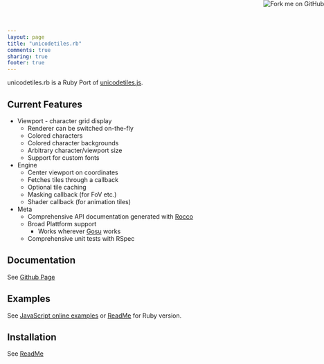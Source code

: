 ```yaml
---
layout: page
title: "unicodetiles.rb"
comments: true
sharing: true
footer: true
---
```


<a href="http://github.com/kmees/unicodetiles.rb"><img style="position: absolute; top: 0; right: 0; border: 0; box-shadow: 0pt 0pt 0pt transparent;" src="https://a248.e.akamai.net/assets.github.com/img/7afbc8b248c68eb468279e8c17986ad46549fb71/687474703a2f2f73332e616d617a6f6e6177732e636f6d2f6769746875622f726962626f6e732f666f726b6d655f72696768745f6461726b626c75655f3132313632312e706e67" alt="Fork me on GitHub"></a>

unicodetiles.rb is a Ruby Port of [unicodetiles.js](tapio.github.com/unicodetiles.js).

## Current Features

  * Viewport - character grid display
    * Renderer can be switched on-the-fly
    * Colored characters
    * Colored character backgrounds
    * Arbitrary character/viewport size
    * Support for custom fonts
  * Engine
    * Center viewport on coordinates
    * Fetches tiles through a callback
    * Optional tile caching
    * Masking callback (for FoV etc.)
    * Shader callback (for animation tiles)
  * Meta
    * Comprehensive API documentation generated with [Rocco](http://rtomayko.github.com/rocco/)
    * Broad Plattform support
      * Works wherever [Gosu](http://www.libgosu.org) works
    * Comprehensive unit tests with RSpec

## Documentation
See [Github Page](http://kmees.github.com/unicodetiles.rb)

## Examples
See [JavaScript online examples](http://tapio.github.com/unicodetiles.js/examples/) or [ReadMe](https://github.com/kmees/unicodetiles.rb/blob/master/Readme.md) for Ruby version.

## Installation
See [ReadMe](https://github.com/kmees/unicodetiles.rb/blob/master/Readme.md)
